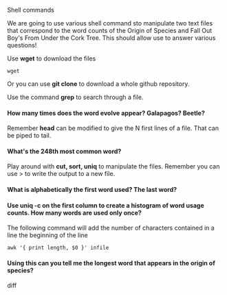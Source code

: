 Shell commands

We are going to use various shell command sto manipulate two text files that correspond to the word counts of the Origin of Species and Fall Out Boy's From Under the Cork Tree. This should allow use to answer various questions!  

Use **wget** to download the files

``` 
wget 
```
Or you can use **git clone** to download a whole github repository.



Use the command **grep** to search through a file.

#### How many times does the word evolve appear? Galapagos? Beetle?

Remember **head** can be modified to give the N first lines of a file. That can be piped to tail. 
#### What's the 248th most common word?

Play around with **cut, sort, uniq** to manipulate the files. Remember you can use \> to write the output to a new file.

#### What is alphabetically the first word used? The last word? 

#### Use uniq -c on the first column to create a histogram of word usage counts. How many words are used only once? 

The following command will add the number of characters contained in a line the beginning of the line
``` 
awk '{ print length, $0 }' infile 
``` 

#### Using this can you tell me the longest word that appears in the origin of species?


diff
